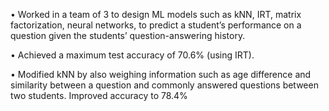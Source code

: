 • Worked in a team of 3 to design ML models such as kNN, IRT, matrix factorization, neural networks, to
  predict a student’s performance on a question given the students’ question-answering history.
  
• Achieved a maximum test accuracy of 70.6% (using IRT).
  
• Modified kNN by also weighing information such as age difference and similarity between a question and
  commonly answered questions between two students. Improved accuracy to 78.4%
